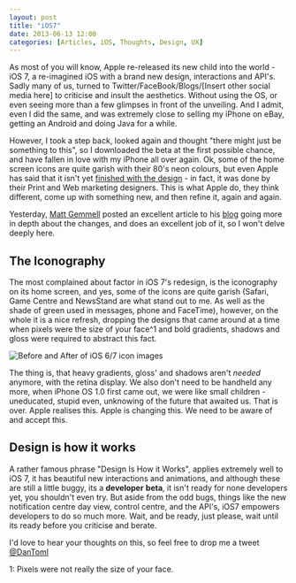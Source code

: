 ```yaml
---
layout: post
title: "iOS7"
date: 2013-06-13 12:00
categories: [Articles, iOS, Thoughts, Design, UX]
---
```


As most of you will know, Apple re-released its new child into the world - iOS 7, a re-imagined iOS with a brand new design, interactions and API's. Sadly many of us, turned to Twitter/FaceBook/Blogs/\[Insert other social media here\] to criticise and insult the aesthetics. Without using the OS, or even seeing more than a few glimpses in front of the unveiling. And I admit, even I did the same, and was extremely close to selling my iPhone on eBay, getting an Android and doing Java for a while.
<!-- more -->
However, I took a step back, looked again and thought "there might just be something to this", so I downloaded the beta at the first possible chance, and have fallen in love with my iPhone all over again. Ok, some of the home screen icons are quite garish with their 80's neon colours, but even Apple has said that it isn't yet [finished with the design](http://www.cultofmac.com/231674/apples-designers-werent-in-charge-of-ios-7-icons-overall-design-still-a-work-in-progress/ "Cult Of Mac - Apple Not finished with Design") - in fact, it was done by their Print and Web marketing designers. This is what Apple do, they think different, come up with something new, and then refine it, again and again.

Yesterday, [Matt Gemmell](http://twitter.com/mattgemmell "Matt Gemmell's Twitter") posted an excellent article to his [blog](http://mattgemmell.com/2013/06/12/ios-7/) going more in depth about the changes, and does an excellent job of it, so I won't delve deeply here.

## The Iconography ##
The most complained about factor in iOS 7's redesign, is the iconography on its home screen, and yes, some of the icons are quite garish (Safari, Game Centre and NewsStand are what stand out to me. As well as the shade of green used in messages, phone and FaceTime), however, on the whole it is a nice refresh, dropping the designs that came around at a time when pixels were the size of your face^1 and bold gradients, shadows and gloss were required to abstract this fact. 


![Before and After of iOS 6/7 icon images](/images/posts/i7vi6icons.jpg "Before and After of iOS 6/7 icon images")


The thing is, that heavy gradients, gloss' and shadows aren't _needed_ anymore, with the retina display. We also don't need to be handheld any more, when iPhone OS 1.0 first came out, we were like small children - uneducated, stupid even, unknowing of the future that awaited us. That is over. Apple realises this. Apple is changing this. We need to be aware of and accept this.

## Design is how it works ##
A rather famous phrase "Design Is How it Works", applies extremely well to iOS 7, it has beautiful new interactions and animations, and although these are still a little buggy, its a **developer** **beta**, it isn't ready for none developers yet, you shouldn't even try. But aside from the odd bugs, things like the new notification centre day view, control centre, and the API's, iOS7 empowers developers to do so much more. Wait, and be ready, just please, wait until its ready before you criticise and berate.

I'd love to hear your thoughts on this, so feel free to drop me a tweet [@DanToml](http://twitter.com/dantoml)


1: Pixels were not really the size of your face.